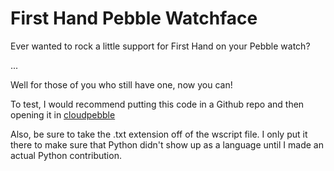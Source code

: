 # First Hand Pebble Watchface

Ever wanted to rock a little support for First Hand on your Pebble watch?

...

Well for those of you who still have one, now you can!

To test, I would recommend putting this code in a Github repo and then opening it in [cloudpebble](https://cloudpebble.net/)

Also, be sure to take the .txt extension off of the wscript file. I only put it there to make sure that Python didn't show up as a language until I made an actual Python contribution.
